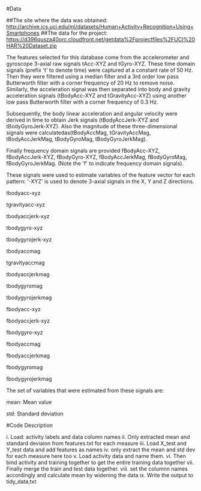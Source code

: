 

#Data

##The site where the data was obtained:
http://archive.ics.uci.edu/ml/datasets/Human+Activity+Recognition+Using+Smartphones
##The data for the project:
https://d396qusza40orc.cloudfront.net/getdata%2Fprojectfiles%2FUCI%20HAR%20Dataset.zip

The features selected for this database come from the accelerometer and gyroscope 3-axial raw signals tAcc-XYZ and tGyro-XYZ. These time domain signals (prefix 't' to denote time) were captured at a constant rate of 50 Hz. Then they were filtered using a median filter and a 3rd order low pass Butterworth filter with a corner frequency of 20 Hz to remove noise. Similarly, the acceleration signal was then separated into body and gravity acceleration signals (tBodyAcc-XYZ and tGravityAcc-XYZ) using another low pass Butterworth filter with a corner frequency of 0.3 Hz.

Subsequently, the body linear acceleration and angular velocity were derived in time to obtain Jerk signals (tBodyAccJerk-XYZ and tBodyGyroJerk-XYZ). Also the magnitude of these three-dimensional signals were calculatedas(tBodyAccMag, tGravityAccMag, tBodyAccJerkMag, tBodyGyroMag, tBodyGyroJerkMag).

Finally frequency domain signals are provided fBodyAcc-XYZ, fBodyAccJerk-XYZ, fBodyGyro-XYZ, fBodyAccJerkMag, fBodyGyroMag, fBodyGyroJerkMag. (Note the 'f' to indicate frequency domain signals).

These signals were used to estimate variables of the feature vector for each pattern:
'-XYZ' is used to denote 3-axial signals in the X, Y and Z directions.

tbodyacc-xyz

tgravityacc-xyz

tbodyaccjerk-xyz

tbodygyro-xyz

tbodygyrojerk-xyz

tbodyaccmag

tgravityaccmag

tbodyaccjerkmag

tbodygyromag

tbodygyrojerkmag

fbodyacc-xyz

fbodyaccjerk-xyz

fbodygyro-xyz

fbodyaccmag

fbodyaccjerkmag

fbodygyromag

fbodygyrojerkmag

The set of variables that were estimated from these signals are:

mean: Mean value

std: Standard deviation

#Code Description

i. 	Load: activity labels and data column names
ii.	Only extracted mean and standard deviaion from features.txt for each measure
iii.	Load X_test and Y_test data and add features as names
iv.	only extract the mean and std dev for each measure here too
v.	Load activity data and name them.
vi.	Then bind activity and training together to get the entire training data together
vii.	Finally merge the train and test data together.
viii.	set the columnn names accordingly and calculate mean by widening the data
ix.	Write the output to tidy_data,txt